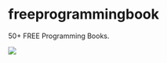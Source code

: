 # freeprogrammingbook
50+ FREE Programming Books.


![](https://github.com/fantasy2943/freeprogrammingbooks/blob/master/Programming-Books.jpg)

